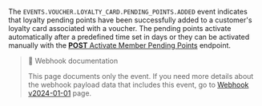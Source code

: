 The `EVENTS.VOUCHER.LOYALTY_CARD.PENDING_POINTS.ADDED` event indicates that loyalty pending points have been successfully added to a customer's loyalty card associated with a voucher. The pending points activate automatically after a predefined time set in days or they can be activated manually with the [**POST** Activate Member Pending Points](ref:activate-member-pending-points) endpoint.

> 📘 Webhook documentation
>
> This page documents only the event. If you need more details about the webhook payload data that includes this event, go to [Webhook v2024-01-01](ref:introduction-to-webhooks "Introduction to webhooks v2024-01-01") page.